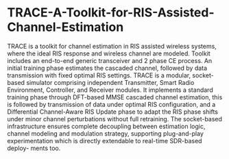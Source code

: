 # TRACE-A-Toolkit-for-RIS-Assisted-Channel-Estimation
TRACE is a toolkit for channel estimation in RIS assisted wireless systems, where the ideal RIS response and wireless channel are modeled. Toolkit includes an end-to-end generic transceiver and 2 phase CE process. An initial training phase estimates the cascaded channel, followed by data transmission with fixed optimal RIS settings. 
TRACE is a modular,
socket-based simulator comprising independent Transmitter,
Smart Radio Environment, Controller, and Receiver modules.
It implements a standard training phase through DFT-based
MMSE cascaded channel estimation, this is followed by
transmission of data under optimal RIS configuration, and a
Differential Channel-Aware RIS Update phase to adapt the RIS
phase shifts under minor channel perturbations without full
retraining. The socket-based infrastructure ensures complete
decoupling between estimation logic, channel modeling and
modulation strategy, supporting plug-and-play experimentation
which is directly extendable to real-time SDR-based deploy-
ments too.

